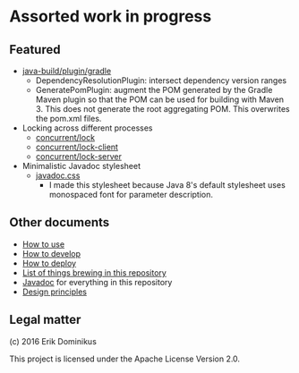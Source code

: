 # Assorted work in progress

## Featured

* [java-build/plugin/gradle](java-build/plugin/gradle)
    * DependencyResolutionPlugin: intersect dependency version ranges
    * GeneratePomPlugin: augment the POM generated by the Gradle Maven plugin
    so that the POM can be used for building with Maven 3.
    This does not generate the root aggregating POM.
    This overwrites the pom.xml files.
* Locking across different processes
    * [concurrent/lock](concurrent/lock)
    * [concurrent/lock-client](concurrent/lock-client)
    * [concurrent/lock-server](concurrent/lock-server)
* Minimalistic Javadoc stylesheet
    * [javadoc.css](javadoc.css)
        * I made this stylesheet because Java 8's default stylesheet
        uses monospaced font for parameter description.

## Other documents

* [How to use](usage.md)
* [How to develop](develop.md)
* [How to deploy](deploy.md)
* [List of things brewing in this repository](list.md)
* [Javadoc](https://edom.github.com/java-doc/index.html) for everything in this repository
* [Design principles](design.md)

## Legal matter

(c) 2016 Erik Dominikus

This project is licensed under the Apache License Version 2.0.
